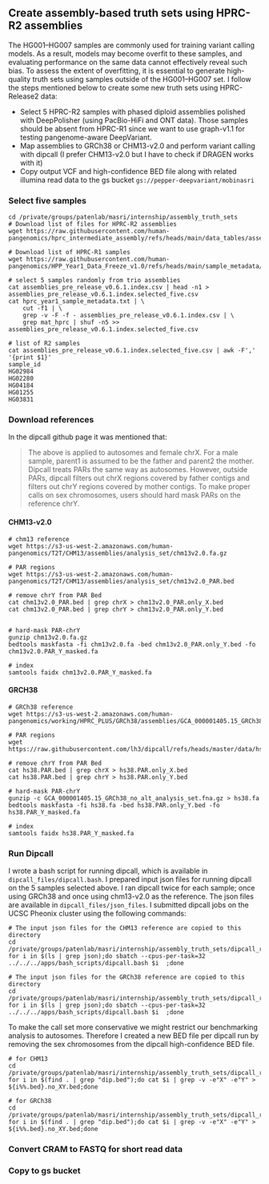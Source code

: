 ## Create assembly-based truth sets using HPRC-R2 assemblies

The HG001–HG007 samples are commonly used for training variant calling models. As a result, models may become overfit to these samples, and evaluating performance on the same data cannot effectively reveal such bias. To assess the extent of overfitting, it is essential to generate high-quality truth sets using samples outside of the HG001–HG007 set.
I follow the steps mentioned below to create some new truth sets using HPRC-Release2 data:
- Select 5 HPRC-R2 samples with phased diploid assemblies polished with DeepPolisher (using PacBio-HiFi and ONT data).
  Those samples should be absent from HPRC-R1 since we want to use graph-v1.1 for testing pangenome-aware DeepVariant.
- Map assemblies to GRCh38 or CHM13-v2.0 and perform variant calling with dipcall (I prefer CHM13-v2.0 but I have to check if DRAGEN works with it)
- Copy output VCF and high-confidence BED file along with related illumina read data to the gs bucket `gs://pepper-deepvariant/mobinasri`


### Select five samples
```
cd /private/groups/patenlab/masri/internship/assembly_truth_sets
# Download list of files for HPRC-R2 assemblies
wget https://raw.githubusercontent.com/human-pangenomics/hprc_intermediate_assembly/refs/heads/main/data_tables/assemblies_pre_release_v0.6.1.index.csv

# Download list of HPRC-R1 samples
wget https://raw.githubusercontent.com/human-pangenomics/HPP_Year1_Data_Freeze_v1.0/refs/heads/main/sample_metadata/hprc_year1_sample_metadata.txt
```

```
# select 5 samples randomly from trio assemblies
cat assemblies_pre_release_v0.6.1.index.csv | head -n1 > assemblies_pre_release_v0.6.1.index.selected_five.csv
cat hprc_year1_sample_metadata.txt | \
    cut -f1 | \
    grep -v -F -f - assemblies_pre_release_v0.6.1.index.csv | \
    grep mat_hprc | shuf -n5 >> assemblies_pre_release_v0.6.1.index.selected_five.csv

# list of R2 samples
cat assemblies_pre_release_v0.6.1.index.selected_five.csv | awk -F',' '{print $1}'
sample_id
HG02984
HG02280
HG04184
HG01255
HG03831
```
### Download references
In the dipcall github page it was mentioned that:

> The above is applied to autosomes and female chrX. For a male sample, parent1 is assumed to be the father and parent2 the mother. Dipcall treats PARs the same way as autosomes. However, outside PARs, dipcall filters out chrX regions covered by father contigs and filters out chrY regions covered by mother contigs. To make proper calls on sex chromosomes, users should hard mask PARs on the reference chrY.

#### CHM13-v2.0
```
# chm13 reference
wget https://s3-us-west-2.amazonaws.com/human-pangenomics/T2T/CHM13/assemblies/analysis_set/chm13v2.0.fa.gz

# PAR regions
wget https://s3-us-west-2.amazonaws.com/human-pangenomics/T2T/CHM13/assemblies/analysis_set/chm13v2.0_PAR.bed

# remove chrY from PAR Bed
cat chm13v2.0_PAR.bed | grep chrX > chm13v2.0_PAR.only_X.bed
cat chm13v2.0_PAR.bed | grep chrY > chm13v2.0_PAR.only_Y.bed


# hard-mask PAR-chrY
gunzip chm13v2.0.fa.gz
bedtools maskfasta -fi chm13v2.0.fa -bed chm13v2.0_PAR.only_Y.bed -fo chm13v2.0.PAR_Y_masked.fa

# index
samtools faidx chm13v2.0.PAR_Y_masked.fa
```

#### GRCH38
```
# GRCh38 reference
wget https://s3-us-west-2.amazonaws.com/human-pangenomics/working/HPRC_PLUS/GRCh38/assemblies/GCA_000001405.15_GRCh38_no_alt_analysis_set.fna.gz

# PAR regions
wget https://raw.githubusercontent.com/lh3/dipcall/refs/heads/master/data/hs38.PAR.bed

# remove chrY from PAR Bed
cat hs38.PAR.bed | grep chrX > hs38.PAR.only_X.bed
cat hs38.PAR.bed | grep chrY > hs38.PAR.only_Y.bed

# hard-mask PAR-chrY
gunzip -c GCA_000001405.15_GRCh38_no_alt_analysis_set.fna.gz > hs38.fa
bedtools maskfasta -fi hs38.fa -bed hs38.PAR.only_Y.bed -fo hs38.PAR_Y_masked.fa

# index
samtools faidx hs38.PAR_Y_masked.fa
```
### Run Dipcall
I wrote a bash script for running dipcall, which is available in `dipcall_files/dipcall.bash`. I prepared input json files for running dipcall on the 5 samples selected above. I ran dipcall twice for each sample; once using GRCh38 and once using chm13-v2.0 as the reference. The json files are available in `dipcall_files/json_files`. I submitted dipcall jobs on the UCSC Pheonix cluster using the following commands:
```
# The input json files for the CHM13 reference are copied to this directory
cd /private/groups/patenlab/masri/internship/assembly_truth_sets/dipcall_results_CHM13
for i in $(ls | grep json);do sbatch --cpus-per-task=32 ../../../apps/bash_scripts/dipcall.bash $i  ;done

# The input json files for the GRCh38 reference are copied to this directory
cd /private/groups/patenlab/masri/internship/assembly_truth_sets/dipcall_results_GRCh38
for i in $(ls | grep json);do sbatch --cpus-per-task=32 ../../../apps/bash_scripts/dipcall.bash $i  ;done
```

To make the call set more conservative we might restrict our benchmarking analysis to autosomes. Therefore I created a new BED file per dipcall run by removing the sex chromosomes from the dipcall high-confidence BED file.
```
# for CHM13
cd /private/groups/patenlab/masri/internship/assembly_truth_sets/dipcall_results_CHM13
for i in $(find . | grep "dip.bed");do cat $i | grep -v -e"X" -e"Y" > ${i%%.bed}.no_XY.bed;done

# for GRCh38
cd /private/groups/patenlab/masri/internship/assembly_truth_sets/dipcall_results_GRCh38
for i in $(find . | grep "dip.bed");do cat $i | grep -v -e"X" -e"Y" > ${i%%.bed}.no_XY.bed;done
```

### Convert CRAM to FASTQ for short read data
### Copy to gs bucket

